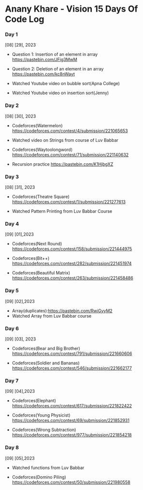 # Anany Khare - Vision 15 Days Of Code Log

### Day 1
[08] [29], 2023

- Question 1: Insertion of an element in array
 https://pastebin.com/JFig3MwM

- Question 2: Deletion of an element in an array
https://pastebin.com/kc8nWayt

- Watched Youtube video on bubble sort(Apna College)
- Watched Youtube video on insertion sort(Jenny)

### Day 2
[08] [30], 2023

- Codeforces(Watermelon)
https://codeforces.com/contest/4/submission/221065653

- Watched video on Strings from course of Luv Babbar 

- Codeforces(Waytoolongword)
https://codeforces.com/contest/71/submission/221140632

- Recursion practice
https://pastebin.com/K1HjbgXZ

### Day 3
[08] [31], 2023

- Codeforces(Theatre Square)
https://codeforces.com/contest/1/submission/221277613

- Watched Pattern Printing from Luv Babbar Course

### Day 4
[09] [01],2023

- Codeforces(Next Round)
https://codeforces.com/contest/158/submission/221444975 

- Codeforces(Bit++)
https://codeforces.com/contest/282/submission/221451974

- Codeforces(Beautiful Matrix)
https://codeforces.com/contest/263/submission/221458486

### Day 5
[09] [02],2023
- Array(duplicates):https://pastebin.com/RwiGyyM2
- Watched Array from Luv Babbar course 

### Day 6
[09] [03], 2023

- Codeforces(Bear and Big Brother)
https://codeforces.com/contest/791/submission/221660606

- Codeforces(Soldier and Bananas)
https://codeforces.com/contest/546/submission/221662177

### Day 7
[09] [04],2023

- Codeforces(Elephant)
https://codeforces.com/contest/617/submission/221822422

- Codeforces(Young Physicist)
https://codeforces.com/contest/69/submission/221852931

- Codeforces(Wrong Subtraction)
https://codeforces.com/contest/977/submission/221854218

### Day 8
[09] [05],2023

- Watched functions from Luv Babbar 

- Codeforces(Domino Piling)
https://codeforces.com/contest/50/submission/221980558


 

